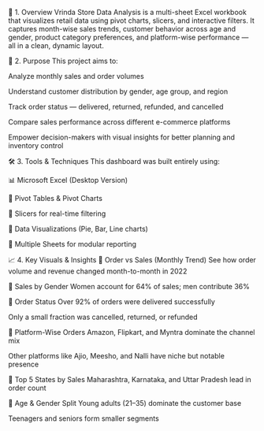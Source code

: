 📌 1. Overview
Vrinda Store Data Analysis is a multi-sheet Excel workbook that visualizes retail data using pivot charts, slicers, and interactive filters.
It captures month-wise sales trends, customer behavior across age and gender, product category preferences, and platform-wise performance — all in a clean, dynamic layout.

🎯 2. Purpose
This project aims to:

Analyze monthly sales and order volumes

Understand customer distribution by gender, age group, and region

Track order status — delivered, returned, refunded, and cancelled

Compare sales performance across different e-commerce platforms

Empower decision-makers with visual insights for better planning and inventory control

🛠️ 3. Tools & Techniques
This dashboard was built entirely using:

📊 Microsoft Excel (Desktop Version)

📌 Pivot Tables & Pivot Charts

🧩 Slicers for real-time filtering

🎨 Data Visualizations (Pie, Bar, Line charts)

📐 Multiple Sheets for modular reporting

📈 4. Key Visuals & Insights
🔹 Order vs Sales (Monthly Trend)
See how order volume and revenue changed month-to-month in 2022

🔹 Sales by Gender
Women account for 64% of sales; men contribute 36%

🔹 Order Status
Over 92% of orders were delivered successfully

Only a small fraction was cancelled, returned, or refunded

🔹 Platform-Wise Orders
Amazon, Flipkart, and Myntra dominate the channel mix

Other platforms like Ajio, Meesho, and Nalli have niche but notable presence

🔹 Top 5 States by Sales
Maharashtra, Karnataka, and Uttar Pradesh lead in order count

🔹 Age & Gender Split
Young adults (21–35) dominate the customer base

Teenagers and seniors form smaller segments

